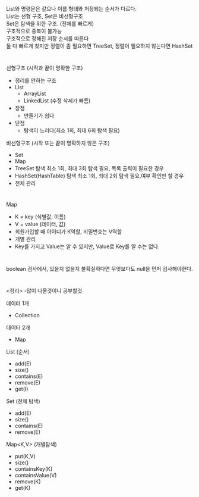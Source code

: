 List와 명령문은 같으나 이름 형태와 저장되는 순서가 다르다.  
List는 선형 구조, Set은 비선형구조  
Set은 탐색을 위한 구조. (전체를 빠르게)  
구조적으로 중복이 불가능  
구조적으로 정해진 저장 순서를 따른다  
둘 다 빠르게 찾지만 정렬이 좀 필요하면 TreeSet, 정렬이 필요하지 않는다면 HashSet

#  
선형구조 (시작과 끝이 명확한 구조)   
- 정리를 안하는 구조  
- List  
	- ArrayList  
	- LinkedList (수정 삭제가 빠름)  
- 장점  
	- 만들기가 쉽다  
- 단점  
	- 탐색이 느리다(최소 1회, 최대 6회 탐색 필요)  


비선형구조 (시작 또는 끝이 명확하지 않은 구조)  
- Set  
- Map  
- TreeSet 탐색 최소 1회, 최대 3회 탐색 필요, 목록 출력이 필요한 경우  
- HashSet(HashTable) 탐색 최소 1회, 최대 2회 탐색 필요,여부 확인만 할 경우  
- 전체 관리  


#  
Map  
- K = key (식별값, 이름)  
- V = value (데이터, 값)  
- 회원가입할 때 아이디가 K역할, 비밀번호는 V역할  
- 개별 관리  
- Key를 가지고 Value는 알 수 있지만, Value로 Key를 알 수는 없다.  



#  
boolean 검사에서, 있을지 없을지 불확실하다면 무엇보다도 null을 먼저 검사해야한다.  

#  


<정리>  -많이 나올것이니 공부할것

데이터 1개   
- Collection  

데이터 2개  
- Map  

List<E> (순서)  
- add(E)  
- size()  
- contains(E)  
- remove(E)  
- get(I)  

Set<E> (전체 탐색)  
- add(E)  
- size()  
- contains(E)  
- remove(E)  

Map<K,V> (개별탐색)  
- put(K,V)  
- size()  
- containsKey(K)  
- containsValue(V)  
- remove(K)  
- get(K)  
